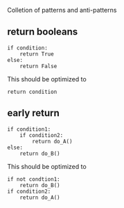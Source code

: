 Colletion of patterns and anti-patterns

## return booleans
```
if condition:
    return True
else:
    return False
```

This should be optimized to
```
return condition
```


## early return
```
if condition1:
    if condition2:
        return do_A()
else:
    return do_B()
```

This should be optimized to 
```
if not condtion1:
    return do_B()
if condition2:
    return do_A()
```

## 
